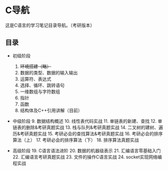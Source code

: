 # C导航

这是C语言的学习笔记目录导航。（考研版本）

## 目录

- 初级阶段
  1. ~~环境搭建（略）~~
  2. 数据的类型、数据的输入输出
  3. 运算符、表达式
  4. 选择、循环、跳转语句
  5. 一维数组与字符数组
  6. 指针
  7. 函数
  8. 结构体及C++引用讲解（目前）

- 中级阶段
  9. 数据结构概述
  10. 线性表代码实战
  11. 单链表的新建、查找
  12. 单链表的删除&考研真题实战
  13. 栈与队列&考研真题实战
  14. 二叉树的建树、遍历&考研真题实战
  15. 考研必会的查找算法&考研真题实战
  16. 考研必会的排序算法（上）
  17. 考研必会的排序算法（下）
  18. 排序算法真题实战
- 高级阶段
  19. C语言语法进阶
  20. 数据的机器级表示
  21. 汇编语言零基础入门
  22. 汇编语言考研真题实战
  23. 文件的操作C语言实战
  24. socket实现网络编程实战



